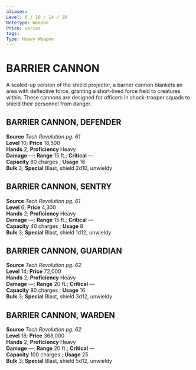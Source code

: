 ```yaml
---
aliases: 
Level: 6 / 10 / 14 / 18
NoteType: Weapon
Price: varies
tags: 
Type: Heavy Weapon
---
```

# BARRIER CANNON
A scaled-up version of the shield projector, a barrier cannon blankets an area with deflective force, granting a short-lived force field to creatures within. These cannons are designed for officers in shock-trooper squads to shield their personnel from danger.  

##  BARRIER CANNON, DEFENDER

**Source** _Tech Revolution pg. 61_  
**Level** 10; **Price** 18,500  
**Hands** 2; **Proficiency** Heavy  
**Damage** —; **Range** 15 ft.; **Critical** —  
**Capacity** 80 charges ; **Usage** 16  
**Bulk** 3; **Special** Blast, shield 2d10, unwieldy

##  BARRIER CANNON, SENTRY

**Source** _Tech Revolution pg. 61_  
**Level** 6; **Price** 4,300  
**Hands** 2; **Proficiency** Heavy  
**Damage** —; **Range** 15 ft.; **Critical** —  
**Capacity** 40 charges ; **Usage** 8  
**Bulk** 3; **Special** Blast, shield 1d12, unwieldy

##  BARRIER CANNON, GUARDIAN

**Source** _Tech Revolution pg. 62_  
**Level** 14; **Price** 72,000  
**Hands** 2; **Proficiency** Heavy  
**Damage** —; **Range** 20 ft.; **Critical** —  
**Capacity** 80 charges ; **Usage** 16  
**Bulk** 3; **Special** Blast, shield 3d12, unwieldy

##  BARRIER CANNON, WARDEN

**Source** _Tech Revolution pg. 62_  
**Level** 18; **Price** 368,000  
**Hands** 2; **Proficiency** Heavy  
**Damage** —; **Range** 20 ft.; **Critical** —  
**Capacity** 100 charges ; **Usage** 25  
**Bulk** 3; **Special** Blast, shield 5d12, unwieldy